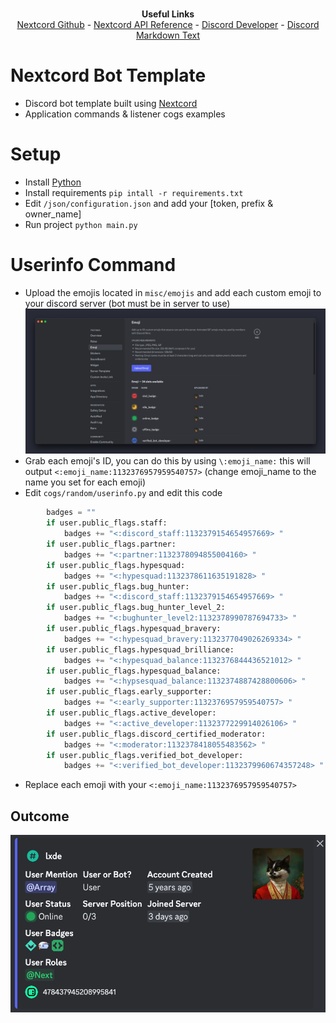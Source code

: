 <p align="center">
<br><b>Useful Links</b></br>
        <a href="https://github.com/nextcord/nextcord">Nextcord Github</a> - <a href="https://docs.nextcord.dev/en/stable/api.html">Nextcord API Reference</a> - <a href="https://discord.com/developers/applications">Discord Developer</a> - <a href="https://support.discord.com/hc/en-us/articles/210298617-Markdown-Text-101-Chat-Formatting-Bold-Italic-Underline-">Discord Markdown Text</a>
</p>

# Nextcord Bot Template
+ Discord bot template built using [Nextcord](https://docs.nextcord.dev/en/stable/)
+ Application commands & listener cogs examples

# Setup
+ Install [Python](https://www.python.org/)
+ Install requirements `pip intall -r requirements.txt`
+ Edit `/json/configuration.json` and add your [token, prefix & owner_name]
+ Run project `python main.py`

# Userinfo Command
+ Upload the emojis located in `misc/emojis` and add each custom emoji to your discord server (bot must be in server to use)
![Image](/misc/images/emojis.png?raw=true "Demo")
+ Grab each emoji's ID, you can do this by using `\:emoji_name:` this will output `<:emoji_name:1132376957959540757>` (change emoji_name to the name you set for each emoji)
+ Edit `cogs/random/userinfo.py` and edit this code
```python
        badges = ""
        if user.public_flags.staff:
            badges += "<:discord_staff:1132379154654957669> "
        if user.public_flags.partner:
            badges += "<:partner:1132378094855004160> "
        if user.public_flags.hypesquad:
            badges += "<:hypesquad:1132378611635191828> "
        if user.public_flags.bug_hunter:
            badges += "<:discord_staff:1132379154654957669> "
        if user.public_flags.bug_hunter_level_2:
            badges += "<:bughunter_level2:1132378990787694733> "
        if user.public_flags.hypesquad_bravery:
            badges += "<:hypesquad_bravery:1132377049026269334> "
        if user.public_flags.hypesquad_brilliance:
            badges += "<:hypesquad_balance:1132376844436521012> "
        if user.public_flags.hypesquad_balance:
            badges += "<:hypsesquad_balance:1132374887428800606> "
        if user.public_flags.early_supporter:
            badges += "<:early_supporter:1132376957959540757> "
        if user.public_flags.active_developer:
            badges += "<:active_developer:1132377229914026106> "
        if user.public_flags.discord_certified_moderator:
            badges += "<:moderator:1132378418055483562> "
        if user.public_flags.verified_bot_developer:
            badges += "<:verified_bot_developer:1132379960674357248> "
```
+ Replace each emoji with your `<:emoji_name:1132376957959540757>`

## Outcome
![Image](/misc/images/advanced_userinfo.png?raw=true "Demo")






